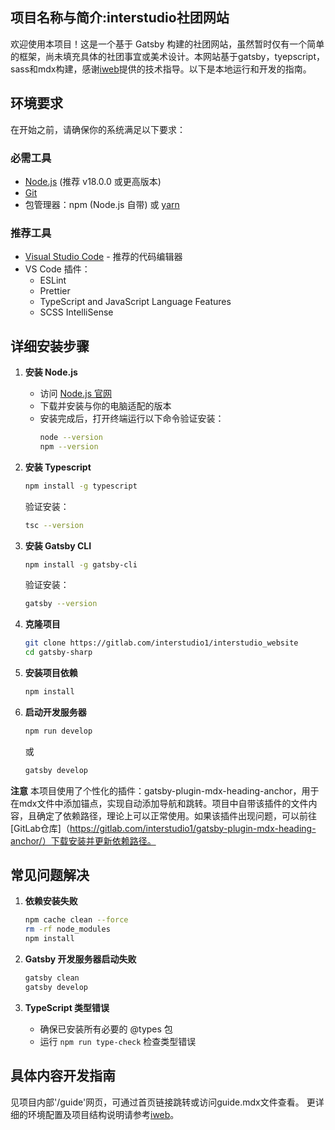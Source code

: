 ## 项目名称与简介:interstudio社团网站

欢迎使用本项目！这是一个基于 Gatsby 构建的社团网站，虽然暂时仅有一个简单的框架，尚未填充具体的社团事宜或美术设计。本网站基于gatsby，tyepscript，sass和mdx构建，感谢[iweb](https://shanghaitech-igem.github.io/iweb/2025/)提供的技术指导。以下是本地运行和开发的指南。

## 环境要求

在开始之前，请确保你的系统满足以下要求：

### 必需工具
- [Node.js](https://nodejs.org/) (推荐 v18.0.0 或更高版本)
- [Git](https://git-scm.com/)
- 包管理器：npm (Node.js 自带) 或 [yarn](https://yarnpkg.com/)

### 推荐工具
- [Visual Studio Code](https://code.visualstudio.com/) - 推荐的代码编辑器
- VS Code 插件：
  - ESLint
  - Prettier
  - TypeScript and JavaScript Language Features
  - SCSS IntelliSense

## 详细安装步骤

1. **安装 Node.js**
   - 访问 [Node.js 官网](https://nodejs.org/en/download)
   - 下载并安装与你的电脑适配的版本
   - 安装完成后，打开终端运行以下命令验证安装：
     ```bash
     node --version
     npm --version
     ```

2. **安装 Typescript**
   ```bash
   npm install -g typescript
   ```
   验证安装：
   ```bash
   tsc --version
   ```

3. **安装 Gatsby CLI**
   ```bash
   npm install -g gatsby-cli
   ```
   验证安装：
   ```bash
   gatsby --version
   ```

4. **克隆项目**
   ```bash
   git clone https://gitlab.com/interstudio1/interstudio_website
   cd gatsby-sharp
   ```

5. **安装项目依赖**
   ```bash
   npm install
   ```

6. **启动开发服务器**
   ```bash
   npm run develop
   ```
   或
   ```bash
   gatsby develop
   ```

**注意**
本项目使用了个性化的插件：gatsby-plugin-mdx-heading-anchor，用于在mdx文件中添加锚点，实现自动添加导航和跳转。项目中自带该插件的文件内容，且确定了依赖路径，理论上可以正常使用。如果该插件出现问题，可以前往[GitLab仓库]（https://gitlab.com/interstudio1/gatsby-plugin-mdx-heading-anchor/）下载安装并更新依赖路径。

## 常见问题解决

1. **依赖安装失败**
   ```bash
   npm cache clean --force
   rm -rf node_modules
   npm install
   ```

2. **Gatsby 开发服务器启动失败**
   ```bash
   gatsby clean
   gatsby develop
   ```

3. **TypeScript 类型错误**
   - 确保已安装所有必要的 @types 包
   - 运行 `npm run type-check` 检查类型错误

## 具体内容开发指南

见项目内部'/guide'网页，可通过首页链接跳转或访问guide.mdx文件查看。
更详细的环境配置及项目结构说明请参考[iweb](https://shanghaitech-igem.github.io/iweb/2025/)。
